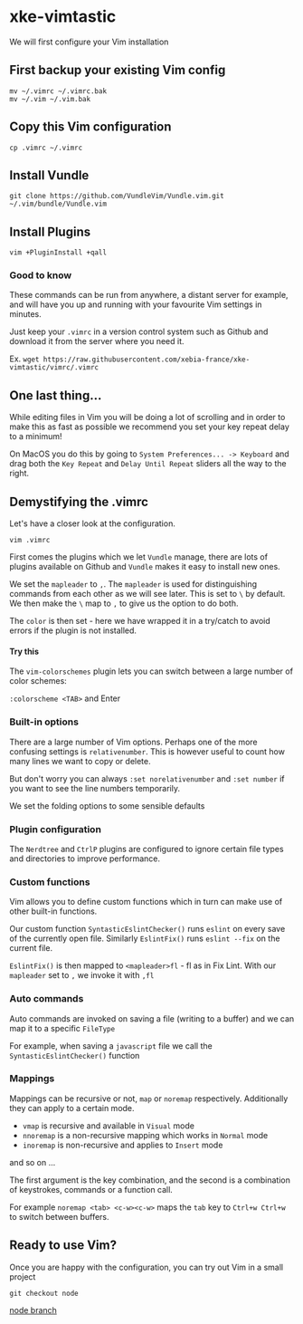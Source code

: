 # xke-vimtastic

We will first configure your Vim installation

## First backup your existing Vim config

```
mv ~/.vimrc ~/.vimrc.bak
mv ~/.vim ~/.vim.bak
```

## Copy this Vim configuration

```
cp .vimrc ~/.vimrc

```

## Install Vundle

```
git clone https://github.com/VundleVim/Vundle.vim.git ~/.vim/bundle/Vundle.vim
```
## Install Plugins

```
vim +PluginInstall +qall
```


### Good to know

These commands can be run from anywhere, a distant server for example, and will have you up and running with your favourite Vim settings in minutes.

Just keep your `.vimrc` in a version control system such as Github and download it from the server where you need it.

Ex. `wget https://raw.githubusercontent.com/xebia-france/xke-vimtastic/vimrc/.vimrc`

## One last thing...

While editing files in Vim you will be doing a lot of scrolling and in order to make this as fast as possible we recommend you set your key repeat delay to a minimum!

On MacOS you do this by going to `System Preferences... -> Keyboard` and drag both the `Key Repeat` and `Delay Until Repeat` sliders all the way to the right.


## Demystifying the .vimrc

Let's have a closer look at the configuration.

```
vim .vimrc
```

First comes the plugins which we let `Vundle` manage, there are lots of plugins available on Github and `Vundle` makes it easy to install new ones.

We set the `mapleader` to `,`. The `mapleader` is used for distinguishing commands from each other as we will see later. This is set to `\` by default.
We then make the `\` map to `,` to give us the option to do both.

The `color` is then set - here we have wrapped it in a try/catch to avoid errors if the plugin is not installed.

#### Try this
The `vim-colorschemes` plugin lets you can switch between a large number of color schemes:

```:colorscheme <TAB>``` and Enter

### Built-in options

There are a large number of Vim options. Perhaps one of the more confusing settings is `relativenumber`. This is however useful to count how many lines we want to copy or delete.

But don't worry you can always `:set norelativenumber` and `:set number` if you want to see the line numbers temporarily.

We set the folding options to some sensible defaults

### Plugin configuration

The `Nerdtree` and `CtrlP` plugins are configured to ignore certain file types and directories to improve performance.

### Custom functions

Vim allows you to define custom functions which in turn can make use of other built-in functions.

Our custom function `SyntasticEslintChecker()` runs `eslint` on every save of the currently open file.
Similarly `EslintFix()` runs `eslint --fix` on the current file.

`EslintFix()` is then mapped to `<mapleader>fl` - fl as in Fix Lint. With our `mapleader` set to `,` we invoke it with `,fl`

### Auto commands

Auto commands are invoked on saving a file (writing to a buffer) and we can map it to a specific `FileType`

For example, when saving a `javascript` file we call the `SyntasticEslintChecker()` function


### Mappings

Mappings can be recursive or not, `map` or `noremap` respectively. Additionally they can apply to a certain mode.

- `vmap` is recursive and available in `Visual` mode
- `nnoremap` is a non-recursive mapping which works in `Normal` mode
- `inoremap` is non-recursive and applies to `Insert` mode

and so on ...

The first argument is the key combination, and the second is a combination of keystrokes, commands or a function call.


For example `noremap <tab> <c-w><c-w>` maps the `tab` key to `Ctrl+w Ctrl+w` to switch between buffers.


## Ready to use Vim?

Once you are happy with the configuration, you can try out Vim in a small project

```git checkout node```

[node branch](https://github.com/xebia-france/xke-vimtastic/tree/node)

